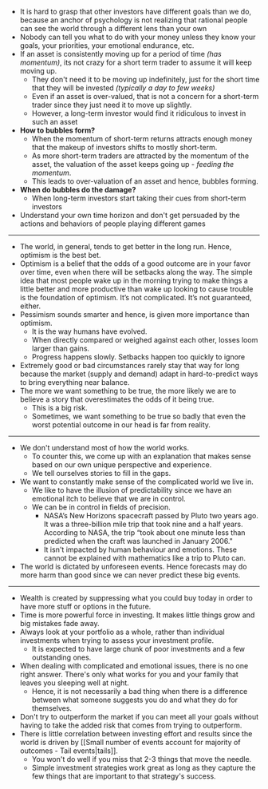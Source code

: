 - It is hard to grasp that other investors have different goals than we do, because an anchor of psychology is not realizing that rational people can see the world through a different lens than your own
- Nobody can tell you what to do with your money unless they know your goals, your priorities, your emotional endurance, etc.
- If an asset is consistently moving up for a period of time *(has momentum)*, its not crazy for a short term trader to assume it will keep moving up.
	- They don't need it to be moving up indefinitely, just for the short time that they will be invested *(typically a day to few weeks)*
	- Even if an asset is over-valued, that is not a concern for a short-term trader since they just need it to move up slightly.
	- However, a long-term investor would find it ridiculous to invest in such an asset
- **How to bubbles form?**
	- When the momentum of short-term returns attracts enough money that the makeup of investors shifts to mostly short-term.
	- As more short-term traders are attracted by the momentum of the asset, the valuation of the asset keeps going up - *feeding the momentum*.
	- This leads to over-valuation of an asset and hence, bubbles forming.
- **When do bubbles do the damage?**
	- When long-term investors start taking their cues from short-term investors
- Understand your own time horizon and don't get persuaded by the actions and behaviors of people playing different games 
---
- The world, in general, tends to get better in the long run. Hence, optimism is the best bet.
- Optimism is a belief that the odds of a good outcome are in your favor over time, even when there will be setbacks along the way. The simple idea that most people wake up in the morning trying to make things a little better and more productive than wake up looking to cause trouble is the foundation of optimism. It’s not complicated. It’s not guaranteed, either.
- Pessimism sounds smarter and hence, is given more importance than optimism.
	- It is the way humans have evolved.
	- When directly compared or weighed against each other, losses loom larger than gains.
	- Progress happens slowly. Setbacks happen too quickly to ignore
- Extremely good or bad circumstances rarely stay that way for long because the market (supply and demand) adapt in hard-to-predict ways to bring everything near balance.
- The more we want something to be true, the more likely we are to believe a story that overestimates the odds of it being true.
	- This is a big risk.
	- Sometimes, we want something to be true so badly that even the worst potential outcome in our head is far from reality.
---
- We don't understand most of how the world works.
	- To counter this, we come up with an explanation that makes sense based on our own unique perspective and experience.
	- We tell ourselves stories to fill in the gaps.
- We want to constantly make sense of the complicated world we live in.
	- We like to have the illusion of predictability since we have an emotional itch to believe that we are in control.
	- We can be in control in fields of precision.
		- NASA’s New Horizons spacecraft passed by Pluto two years ago. It was a three-billion mile trip that took nine and a half years. According to NASA, the trip “took about one minute less than predicted when the craft was launched in January 2006."
		- It isn't impacted by human behaviour and emotions. These cannot be explained with mathematics like a trip to Pluto can.
- The world is dictated by unforeseen events. Hence forecasts may do more harm than good since we can never predict these big events.
---
- Wealth is created by suppressing what you could buy today in order to have more stuff or options in the future.
- Time is more powerful force in investing. It makes little things grow and big mistakes fade away.
- Always look at your portfolio as a whole, rather than individual investments when trying to assess your investment profile.
	- It is expected to have large chunk of poor investments and a few outstanding ones.
- When dealing with complicated and emotional issues, there is no one right answer. There's only what works for you and your family that leaves you sleeping well at night.
	- Hence, it is not necessarily a bad thing when there is a difference between what someone suggests you do and what they do for themselves.
- Don't try to outperform the market if you can meet all your goals without having to take the added risk that comes from trying to outperform.
- There is little correlation between investing effort and results since the world is driven by [[Small number of events account for majority of outcomes - Tail events|tails]].
	- You won't do well if you miss that 2-3 things that move the needle.
	- Simple investment strategies work great as long as they capture the few things that are important to that strategy's success.